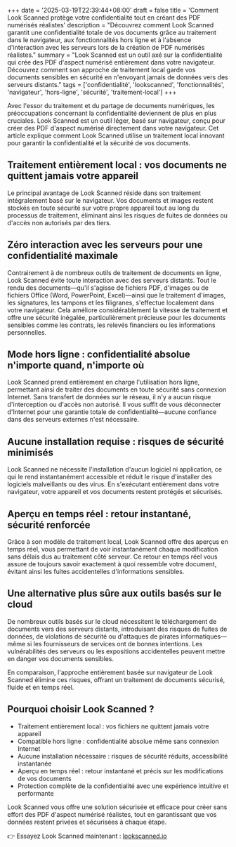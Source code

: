 +++
date = '2025-03-19T22:39:44+08:00'
draft = false
title = 'Comment Look Scanned protège votre confidentialité tout en créant des PDF numérisés réalistes'
description = "Découvrez comment Look Scanned garantit une confidentialité totale de vos documents grâce au traitement dans le navigateur, aux fonctionnalités hors ligne et à l'absence d'interaction avec les serveurs lors de la création de PDF numérisés réalistes."
summary = "Look Scanned est un outil axé sur la confidentialité qui crée des PDF d'aspect numérisé entièrement dans votre navigateur. Découvrez comment son approche de traitement local garde vos documents sensibles en sécurité en n'envoyant jamais de données vers des serveurs distants."
tags = ['confidentialité', 'lookscanned', 'fonctionnalités', 'navigateur', 'hors-ligne', 'sécurité', 'traitement-local']
+++

Avec l'essor du traitement et du partage de documents numériques, les préoccupations concernant la confidentialité deviennent de plus en plus cruciales. Look Scanned est un outil léger, basé sur navigateur, conçu pour créer des PDF d'aspect numérisé directement dans votre navigateur. Cet article explique comment Look Scanned utilise un traitement local innovant pour garantir la confidentialité et la sécurité de vos documents.

## Traitement entièrement local : vos documents ne quittent jamais votre appareil

Le principal avantage de Look Scanned réside dans son traitement intégralement basé sur le navigateur. Vos documents et images restent stockés en toute sécurité sur votre propre appareil tout au long du processus de traitement, éliminant ainsi les risques de fuites de données ou d'accès non autorisés par des tiers.

## Zéro interaction avec les serveurs pour une confidentialité maximale

Contrairement à de nombreux outils de traitement de documents en ligne, Look Scanned évite toute interaction avec des serveurs distants. Tout le rendu des documents—qu'il s'agisse de fichiers PDF, d'images ou de fichiers Office (Word, PowerPoint, Excel)—ainsi que le traitement d'images, les signatures, les tampons et les filigranes, s'effectue localement dans votre navigateur. Cela améliore considérablement la vitesse de traitement et offre une sécurité inégalée, particulièrement précieuse pour les documents sensibles comme les contrats, les relevés financiers ou les informations personnelles.

## Mode hors ligne : confidentialité absolue n'importe quand, n'importe où

Look Scanned prend entièrement en charge l'utilisation hors ligne, permettant ainsi de traiter des documents en toute sécurité sans connexion Internet. Sans transfert de données sur le réseau, il n'y a aucun risque d'interception ou d'accès non autorisé. Il vous suffit de vous déconnecter d'Internet pour une garantie totale de confidentialité—aucune confiance dans des serveurs externes n'est nécessaire.

## Aucune installation requise : risques de sécurité minimisés

Look Scanned ne nécessite l'installation d'aucun logiciel ni application, ce qui le rend instantanément accessible et réduit le risque d'installer des logiciels malveillants ou des virus. En s'exécutant entièrement dans votre navigateur, votre appareil et vos documents restent protégés et sécurisés.

## Aperçu en temps réel : retour instantané, sécurité renforcée

Grâce à son modèle de traitement local, Look Scanned offre des aperçus en temps réel, vous permettant de voir instantanément chaque modification sans délais dus au traitement côté serveur. Ce retour en temps réel vous assure de toujours savoir exactement à quoi ressemble votre document, évitant ainsi les fuites accidentelles d'informations sensibles.

## Une alternative plus sûre aux outils basés sur le cloud

De nombreux outils basés sur le cloud nécessitent le téléchargement de documents vers des serveurs distants, introduisant des risques de fuites de données, de violations de sécurité ou d'attaques de pirates informatiques—même si les fournisseurs de services ont de bonnes intentions. Les vulnérabilités des serveurs ou les expositions accidentelles peuvent mettre en danger vos documents sensibles.

En comparaison, l'approche entièrement basée sur navigateur de Look Scanned élimine ces risques, offrant un traitement de documents sécurisé, fluide et en temps réel.

## Pourquoi choisir Look Scanned ?

- Traitement entièrement local : vos fichiers ne quittent jamais votre appareil
- Compatible hors ligne : confidentialité absolue même sans connexion Internet
- Aucune installation nécessaire : risques de sécurité réduits, accessibilité instantanée
- Aperçu en temps réel : retour instantané et précis sur les modifications de vos documents
- Protection complète de la confidentialité avec une expérience intuitive et performante

Look Scanned vous offre une solution sécurisée et efficace pour créer sans effort des PDF d'aspect numérisé réalistes, tout en garantissant que vos données restent privées et sécurisées à chaque étape.

👉 Essayez Look Scanned maintenant : [lookscanned.io](https://lookscanned.io)
